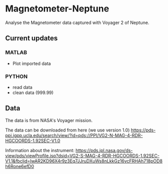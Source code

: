 # Magnetometer-Neptune
Analyse the Magnetometer data captured with Voyager 2 of Neptune.


## Current updates
### MATLAB
* Plot imported data

### PYTHON
* read data
* clean data (999.99)


## Data
The data is from NASA's Voyager mission.

The data can be downloaded from here (we use version 1.0)
https://pds-ppi.igpp.ucla.edu/search/view/?id=pds://PPI/VG2-N-MAG-4-RDR-HGCOORDS-1.92SEC-V1.0

Information about the instrument: https://pds.jpl.nasa.gov/ds-view/pds/viewProfile.jsp?dsid=VG2-S-MAG-4-RDR-HGCOORDS-1.92SEC-V1.1&fbclid=IwAR2KD96X4r9z3Eq7JJruDXuWs8nLkkGz16vcFRHAh718pOD8h6Rone6efD0
